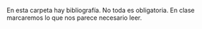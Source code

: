 En esta carpeta hay bibliografía. No toda es obligatoria. En clase marcaremos lo que nos parece necesario leer. 
